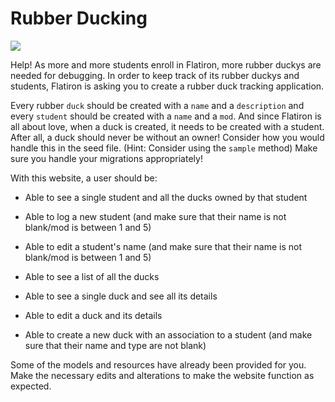# Rubber Ducking

<img src="https://mrcolley.files.wordpress.com/2014/07/rubber-ducky-2.jpg">

Help! As more and more students enroll in Flatiron, more rubber duckys are needed for debugging. In order to keep track of its rubber duckys and students, Flatiron is asking you to create a rubber duck tracking application.

Every rubber `duck` should be created with a `name` and a `description` and every `student` should be created with a `name` and a `mod`. And since Flatiron is all about love, when a duck is created, it needs to be created with a student. After all, a duck should never be without an owner! Consider how you would handle this in the seed file. (Hint: Consider using the `sample` method) Make sure you handle your migrations appropriately!

With this website, a user should be:
<!-- 
* Able to see a list of all the students -->

* Able to see a single student and all the ducks owned by that student

* Able to log a new student (and make sure that their name is not blank/mod is between 1 and 5)

* Able to edit a student's name (and make sure that their name is not blank/mod is between 1 and 5)

* Able to see a list of all the ducks

* Able to see a single duck and see all its details

* Able to edit a duck and its details

* Able to create a new duck with an association to a student (and make sure that their name and type are not blank)

Some of the models and resources have already been provided for you. Make the necessary edits and alterations to make the website function as expected.
